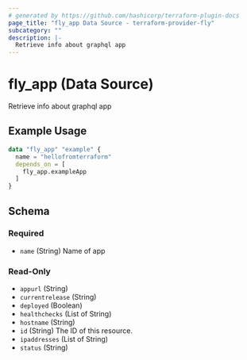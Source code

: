 ```yaml
---
# generated by https://github.com/hashicorp/terraform-plugin-docs
page_title: "fly_app Data Source - terraform-provider-fly"
subcategory: ""
description: |-
  Retrieve info about graphql app
---
```


# fly_app (Data Source)

Retrieve info about graphql app

## Example Usage

```terraform
data "fly_app" "example" {
  name = "hellofromterraform"
  depends_on = [
    fly_app.exampleApp
  ]
}
```

<!-- schema generated by tfplugindocs -->
## Schema

### Required

- `name` (String) Name of app

### Read-Only

- `appurl` (String)
- `currentrelease` (String)
- `deployed` (Boolean)
- `healthchecks` (List of String)
- `hostname` (String)
- `id` (String) The ID of this resource.
- `ipaddresses` (List of String)
- `status` (String)

